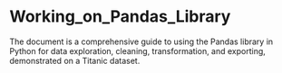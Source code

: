 # Working_on_Pandas_Library
The document is a comprehensive guide to using the Pandas library in Python for data exploration, cleaning, transformation, and exporting, demonstrated on a Titanic dataset.
